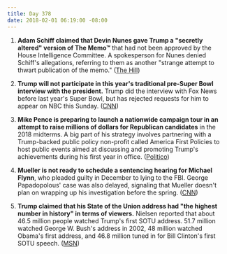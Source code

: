 ```yaml
---
title: Day 378
date: 2018-02-01 06:19:00 -08:00
---
```


1. **Adam Schiff claimed that Devin Nunes gave Trump a "secretly altered" version of The Memo™** that had not been approved by the House Intelligence Committee. A spokesperson for Nunes denied Schiff's allegations, referring to them as another "strange attempt to thwart publication of the memo." ([The Hill](http://thehill.com/homenews/house/371756-schiff-accuses-nunes-of-sending-trump-edited-memo))

2. **Trump will not participate in this year's traditional pre-Super Bowl interview with the president.** Trump did the interview with Fox News before last year's Super Bowl, but has rejected requests for him to appear on NBC this Sunday. ([CNN](http://money.cnn.com/2018/01/31/media/super-bowl-trump/index.html))

3. **Mike Pence is preparing to launch a nationwide campaign tour in an attempt to raise millions of dollars for Republican candidates** in the 2018 midterms. A big part of his strategy involves partnering with a Trump-backed public policy non-profit called America First Policies to host public events aimed at discussing and promoting Trump's achievements during his first year in office. ([Politico](https://www.politico.com/story/2018/02/01/mike-pence-republicans-congress-midterms-381261))

4. **Mueller is not ready to schedule a sentencing hearing for Michael Flynn**, who pleaded guilty in December to lying to the FBI. George Papadopolous' case was also delayed, signaling that Mueller doesn't plan on wrapping up his investigation before the spring. ([CNN](https://www.cnn.com/2018/01/31/politics/robert-mueller-michael-flynn/index.html))

5. **Trump claimed that his State of the Union address had "the highest number in history" in terms of viewers.** Nielsen reported that about 46.5 million people watched Trump's first SOTU address. 51.7 million watched George W. Bush's address in 2002, 48 million watched Obama's first address, and 46.8 million tuned in for Bill Clinton's first SOTU speech. ([MSN](https://www.msn.com/en-us/news/factcheck/trump-falsely-claims-most-watched-state-of-union/ar-BBIyn7C))